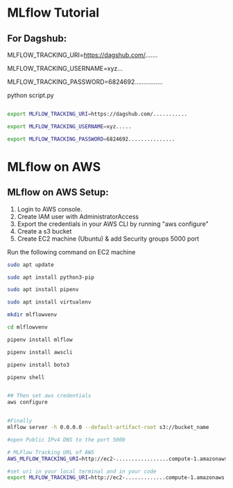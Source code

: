 # MLflow Tutorial



## For Dagshub:

MLFLOW_TRACKING_URI=https://dagshub.com/.......

MLFLOW_TRACKING_USERNAME=xyz...

MLFLOW_TRACKING_PASSWORD=6824692................

python script.py



```bash

export MLFLOW_TRACKING_URI=https://dagshub.com/...........

export MLFLOW_TRACKING_USERNAME=xyz.....

export MLFLOW_TRACKING_PASSWORD=6824692...............


```


# MLflow on AWS

## MLflow on AWS Setup:

1. Login to AWS console.
2. Create IAM user with AdministratorAccess
3. Export the credentials in your AWS CLI by running "aws configure"
4. Create a s3 bucket
5. Create EC2 machine (Ubuntu) & add Security groups 5000 port

Run the following command on EC2 machine
```bash
sudo apt update

sudo apt install python3-pip

sudo apt install pipenv

sudo apt install virtualenv

mkdir mlflowvenv

cd mlflowvenv

pipenv install mlflow

pipenv install awscli

pipenv install boto3

pipenv shell


## Then set aws credentials
aws configure


#Finally 
mlflow server -h 0.0.0.0 --default-artifact-root s3://bucket_name

#open Public IPv4 DNS to the port 5000

# MLFlow Tracking URL of AWS
AWS_MLFLOW_TRACKING_URI=http://ec2-.................compute-1.amazonaws.com:5000/

#set uri in your local terminal and in your code 
export MLFLOW_TRACKING_URI=http://ec2-.............compute-1.amazonaws.com:5000/
```


